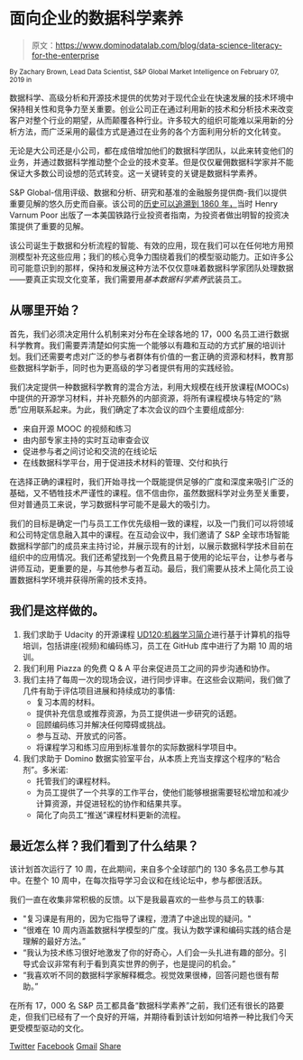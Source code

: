 # 面向企业的数据科学素养

> 原文：<https://www.dominodatalab.com/blog/data-science-literacy-for-the-enterprise>

<small class="t-small">By Zachary Brown, Lead Data Scientist, S&P Global Market Intelligence on February 07, 2019 in</small>

数据科学、高级分析和开源技术提供的优势对于现代企业在快速发展的技术环境中保持相关性和竞争力至关重要。创业公司正在通过利用新的技术和分析技术来改变客户对整个行业的期望，从而颠覆各种行业。许多较大的组织可能难以采用新的分析方法，而广泛采用的最佳方式是通过在业务的各个方面利用分析的文化转变。

无论是大公司还是小公司，都在成倍增加他们的数据科学团队，以此来转变他们的业务，并通过数据科学推动整个企业的技术变革。但是仅仅雇佣数据科学家并不能保证大多数公司设想的范式转变。这一关键转变的关键是数据科学素养。

S&P Global-信用评级、数据和分析、研究和基准的金融服务提供商-我们以提供重要见解的悠久历史而自豪。该公司的[历史可以追溯到 1860 年，](https://www.spglobal.com/en/who-we-are/our-history)当时 Henry Varnum Poor 出版了一本美国铁路行业投资者指南，为投资者做出明智的投资决策提供了重要的见解。

该公司诞生于数据和分析流程的智能、有效的应用，现在我们可以在任何地方用预测模型补充这些应用；我们的核心竞争力围绕着我们的模型驱动能力。正如许多公司可能意识到的那样，保持和发展这种方法不仅仅意味着数据科学家团队处理数据——要真正实现文化变革，我们需要用*基本数据科学素养*武装员工。

## 从哪里开始？

首先，我们必须决定用什么机制来对分布在全球各地的 17，000 名员工进行数据科学教育。我们需要弄清楚如何实施一个能够以有趣和互动的方式扩展的培训计划。我们还需要考虑对广泛的参与者群体有价值的一套正确的资源和材料，教育那些数据科学新手，同时也为更高级的学习者提供有用的实践经验。

我们决定提供一种数据科学教育的混合方法，利用大规模在线开放课程(MOOCs)中提供的开源学习材料，并补充额外的内部资源，将所有课程模块与特定的“熟悉”应用联系起来。为此，我们确定了本次会议的四个主要组成部分:

*   来自开源 MOOC 的视频和练习
*   由内部专家主持的实时互动审查会议
*   促进参与者之间讨论和交流的在线论坛
*   在线数据科学平台，用于促进技术材料的管理、交付和执行

在选择正确的课程时，我们开始寻找一个既能提供足够的广度和深度来吸引广泛的基础，又不牺牲技术严谨性的课程。信不信由你，虽然数据科学对业务至关重要，但对普通员工来说，学习数据科学可能不是最大的吸引力。

我们的目标是确定一门与员工工作优先级相一致的课程，以及一门我们可以将领域和公司特定信息融入其中的课程。在互动会议中，我们邀请了 S&P 全球市场智能数据科学部门的成员来主持讨论，并展示现有的计划，以展示数据科学技术目前在组织中的应用情况。我们还希望找到一个免费且易于使用的论坛平台，让参与者与讲师互动，更重要的是，与其他参与者互动。最后，我们需要从技术上简化员工设置数据科学环境并获得所需的技术支持。

## 我们是这样做的。

1.  我们求助于 Udacity 的开源课程 [UD120:机器学习简介](https://www.udacity.com/course/intro-to-machine-learning--ud120)进行基于计算机的指导培训，包括讲座(视频)和编码练习，员工在 GitHub 库中进行了为期 10 周的培训。
2.  我们利用 Piazza 的免费 Q & A 平台来促进员工之间的异步沟通和协作。
3.  我们主持了每周一次的现场会议，进行同步评审。在这些会议期间，我们做了几件有助于评估项目进展和持续成功的事情:
    *   复习本周的材料。
    *   提供补充信息或推荐资源，为员工提供进一步研究的话题。
    *   回顾编码练习并解决任何障碍或挑战。
    *   参与互动、开放式的问答。
    *   将课程学习和练习应用到标准普尔的实际数据科学项目中。
4.  我们求助于 Domino 数据实验室平台，从本质上充当支撑这个程序的“粘合剂”。多米诺:
    *   托管我们的课程材料。
    *   为员工提供了一个共享的工作平台，使他们能够根据需要轻松增加和减少计算资源，并促进轻松的协作和结果共享。
    *   简化了向员工“推送”课程材料更新的流程。

## 最近怎么样？我们看到了什么结果？

该计划首次运行了 10 周，在此期间，来自多个全球部门的 130 多名员工参与其中。在整个 10 周中，在每次指导学习会议和在线论坛中，参与都很活跃。

我们一直在收集非常积极的反馈。以下是我最喜欢的一些参与员工的轶事:

*   "复习课是有用的，因为它指导了课程，澄清了中途出现的疑问。"
*   “很难在 10 周内涵盖数据科学模型的广度。我认为数学课和编码实践的结合是理解的最好方法。”
*   “我认为技术练习很好地激发了你的好奇心，人们会一头扎进有趣的部分。引导式会议非常有利于看到真实世界的例子，也是提问的机会。”
*   “我喜欢听不同的数据科学家解释概念。视觉效果很棒，回答问题也很有帮助。”

在所有 17，000 名 S&P 员工都具备“数据科学素养”之前，我们还有很长的路要走，但我们已经有了一个良好的开端，并期待看到该计划如何培养一种比我们今天更受模型驱动的文化。

[Twitter](/#twitter) [Facebook](/#facebook) [Gmail](/#google_gmail) [Share](https://www.addtoany.com/share#url=https%3A%2F%2Fwww.dominodatalab.com%2Fblog%2Fdata-science-literacy-for-the-enterprise%2F&title=Data%20Science%20Literacy%20for%20the%20Enterprise)